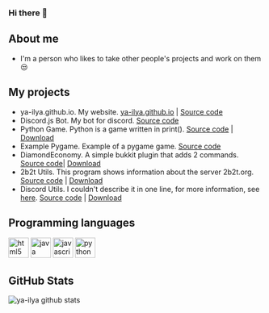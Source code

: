 ### Hi there 👋

## About me
- I'm a person who likes to take other people's projects and work on them 😒
## My projects
-  ya-ilya.github.io. My website. [ya-ilya.github.io](https://ya-ilya.github.io) | [Source code](https://github.com/ya-ilya/ya-ilya.github.io)
-  Discord.js Bot. My bot for discord. [Source code](https://github.com/ya-ilya/ya-ilya_bot)
-  Python Game. Python is a game written in print(). [Source code](https://github.com/ya-ilya/python-game) | [Download](https://github.com/ya-ilya/python-game/archive/second_pre-release-1.0.zip)
-  Example Pygame. Example of a pygame game. [Source code](https://github.com/ya-ilya/example-pygame)
- DiamondEconomy. A simple bukkit plugin that adds 2 commands. [Source code](https://github.com/ya-ilya/DiamondEconomy)| [Download](https://github.com/ya-ilya/DiamondEconomy/releases/download/1.0/DiamondEconomy.jar)
-  2b2t Utils. This program shows information about the server 2b2t.org. [Source code](https://github.com/ya-ilya/2b2t-utils) | [Download](https://github.com/ya-ilya/2b2t-utils/releases/download/1.0/2b2tutils.zip)
-  Discord Utils. I couldn't describe it in one line, for more information, see [here](https://github.com/ya-ilya/discord-utils). [Source code](https://github.com/ya-ilya/discord-utils) | [Download](https://github.com/ya-ilya/discord-utils/archive/1.1.zip) <br> 
## Programming languages
<p align="left"><img src="https://devicons.github.io/devicon/devicon.git/icons/html5/html5-original-wordmark.svg" alt="html5" width="40" height="40"/> <img src="https://devicons.github.io/devicon/devicon.git/icons/java/java-original-wordmark.svg" alt="java" width="40" height="40"/> <img src="https://devicons.github.io/devicon/devicon.git/icons/javascript/javascript-original.svg" alt="javascript" width="40" height="40"/> <img src="https://devicons.github.io/devicon/devicon.git/icons/python/python-original.svg" alt="python" width="40" height="40"/></p>

## GitHub Stats

![ya-ilya github stats](https://github-readme-stats.vercel.app/api?username=ya-ilya)
